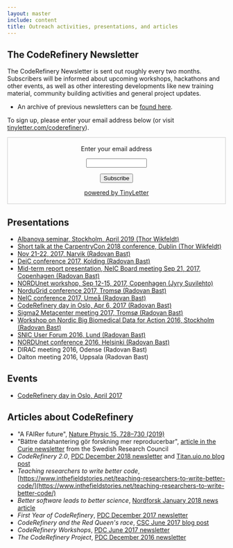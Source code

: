 ```yaml
---
layout: master
include: content
title: Outreach activities, presentations, and articles
---
```


## The CodeRefinery Newsletter

The CodeRefinery Newsletter is sent out roughly every two months.
Subscribers will be informed about upcoming workshops, hackathons and 
other events, as well as other interesting developments like new training 
material, community building activities and general project 
updates. 
- An archive of previous newsletters can be [found here](https://tinyletter.com/coderefinery/archive).

To sign up, please enter your email address below (or visit 
[tinyletter.com/coderefinery](https://tinyletter.com/coderefinery)).
<form style="border:1px solid #ccc;padding:3px;text-align:center;" action="https://tinyletter.com/coderefinery" method="post" target="popupwindow" onsubmit="window.open('https://tinyletter.com/coderefinery', 'popupwindow', 'scrollbars=yes,width=800,height=600');return true"><p><label for="tlemail">Enter your email address</label></p><p><input type="text" style="width:140px" name="email" id="tlemail" /></p><input type="hidden" value="1" name="embed"/><input type="submit" value="Subscribe" /><p><a href="https://tinyletter.com" target="_blank">powered by TinyLetter</a></p></form>
         


## Presentations

- [Albanova seminar, Stockholm, April 2019 (Thor Wikfeldt)](http://cicero.xyz/v2/remark/github/wikfeldt/longtalk-coderefinery/master/talk.md/)
- [Short talk at the CarpentryCon 2018 conference, Dublin (Thor Wikfeldt)](http://cicero.xyz/v2/remark/github/wikfeldt/shorttalk-coderefinery/master/talk.md/)
- [Nov 21-22, 2017, Narvik (Radovan Bast)](http://cicero.xyz/v2/remark/github/coderefinery/talk-intro/narvik-2017/talk.md/)
- [DeiC conference 2017, Kolding (Radovan Bast)](http://cicero.xyz/v2/remark/github/coderefinery/talk-intro/deic-2017/talk.md/)
- [Mid-term report presentation, NeIC Board meeting Sep 21, 2017, Copenhagen (Radovan Bast)](http://cicero.xyz/v2/remark/github/coderefinery/report/master/mid-term.md/)
- [NORDUnet workshop, Sep 12-15, 2017, Copenhagen (Jyry Suvilehto)](http://cicero.xyz/v2/remark/github/coderefinery/talk-intro/ntw-2017/talk.md/)
- [NorduGrid conference 2017, Tromsø (Radovan Bast)](http://cicero.xyz/v2/remark/github/coderefinery/talk-intro/nordugrid-2017/talk.md/)
- [NeIC conference 2017, Umeå (Radovan Bast)](http://cicero.xyz/v2/remark/github/coderefinery/talk-intro/neic-2017/talk.md/)
- [CodeRefinery day in Oslo, Apr 6, 2017 (Radovan Bast)](http://cicero.xyz/v2/remark/github/coderefinery/talk-intro/oslo-2017/talk.md/)
- [Sigma2 Metacenter meeting 2017, Tromsø (Radovan Bast)](http://cicero.xyz/v2/remark/github/coderefinery/talk-intro/sigma2-2017/talk.md/)
- [Workshop on Nordic Big Biomedical Data for Action 2016, Stockholm (Radovan Bast)](http://cicero.xyz/v2/remark/github/coderefinery/talk-intro/niasc-2016/talk.md/)
- [SNIC User Forum 2016, Lund (Radovan Bast)](http://cicero.xyz/v2/remark/github/coderefinery/talk-intro/snic-2016/talk.md/)
- [NORDUnet conference 2016, Helsinki (Radovan Bast)](https://events.nordu.net/display/NDN2016/Welcome)
- DIRAC meeting 2016, Odense (Radovan Bast)
- Dalton meeting 2016, Uppsala (Radovan Bast)


## Events

- [CodeRefinery day in Oslo, April 2017](https://www.uio.no/english/services/it/research/events/coderefinery-2017-april.html)


## Articles about CodeRefinery

- "A FAIRer future", [Nature Physic 15, 728–730 (2019)](https://doi.org/10.1038/s41567-019-0624-3)
- "Bättre datahantering gör forskning mer reproducerbar", [article in the Curie newsletter](https://www.tidningencurie.se/nyheter/2019/04/23/battre-datahantering-gor-forskning-mer-reproducerbar/) from the Swedish Research Council
- *CodeRefinery 2.0*, [PDC December 2018 newsletter](https://www.pdc.kth.se/publications/pdc-newsletter-articles/2018-no-2/coderefinery-2-0-1.864580) and [Titan.uio.no blog post](https://titan.uio.no/node/3162)
- *Teaching researchers to write better code*, [https://www.inthefieldstories.net/teaching-researchers-to-write-better-code/](https://www.inthefieldstories.net/teaching-researchers-to-write-better-code/)
- *Better software leads to better science*, [Nordforsk January 2018 news article](https://www.nordforsk.org/en/news/better-software-leads-to-better-science?set_language=en)
- *First Year of CodeRefinery*, [PDC December 2017 newsletter](https://www.pdc.kth.se/publications/pdc-newsletter-articles/2017-no-2/first-year-of-coderefinery-1.783468)
- *CodeRefinery and the Red Queen's race*, [CSC June 2017 blog post](https://www.csc.fi/web/blog/post/-/blogs/coderefinery-and-the-red-queen-s-race)
- *CodeRefinery Workshops*, [PDC June 2017 newsletter](https://www.pdc.kth.se/publications/pdc-newsletter-articles/2017-no-1/coderefinery-workshops-1.744807)
- *The CodeRefinery Project*, [PDC December 2016 newsletter](https://www.pdc.kth.se/publications/pdc-newsletter-articles/2016-no-2/the-coderefinery-project-1.744952)
